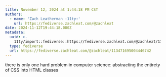 ```yaml
---
title: November 12, 2024 at 1:44:18 PM CST
authors:
  - name: 'Zach Leatherman :11ty:'
    url: https://fediverse.zachleat.com/@zachleat
date: 2024-11-12T19:44:18.000Z
metadata:
  uuid: >-
    11ty/import::fediverse::https://fediverse.zachleat.com/@zachleat/113471695004446742
  type: fediverse
  url: https://fediverse.zachleat.com/@zachleat/113471695004446742
---
```

there is only one hard problem in computer science: abstracting the entirety of CSS into HTML classes